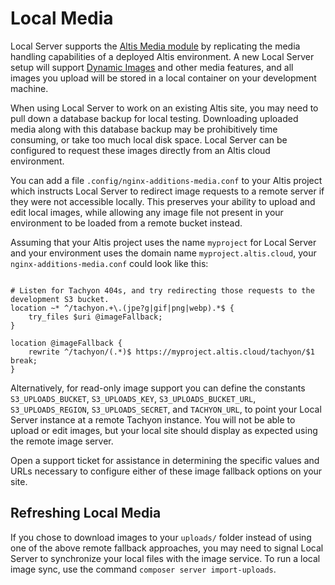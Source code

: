 # Local Media

Local Server supports the [Altis Media module](docs://media/) by replicating the media handling capabilities of a deployed Altis environment. A new Local Server setup will support [Dynamic Images](docs://media/dynamic-images/) and other media features, and all images you upload will be stored in a local container on your development machine.

When using Local Server to work on an existing Altis site, you may need to pull down a database backup for local testing. Downloading uploaded media along with this database backup may be prohibitively time consuming, or take too much local disk space. Local Server can be configured to request these images directly from an Altis cloud environment.

You can add a file `.config/nginx-additions-media.conf` to your Altis project which instructs Local Server to redirect image requests to a remote server if they were not accessible locally. This preserves your ability to upload and edit local images, while allowing any image file not present in your environment to be loaded from a remote bucket instead.

Assuming that your Altis project uses the name `myproject` for Local Server and your environment uses the domain name `myproject.altis.cloud`, your `nginx-additions-media.conf` could look like this:

<pre><code>
# Listen for Tachyon 404s, and try redirecting those requests to the development S3 bucket.
location ~* ^/tachyon.+\.(jpe?g|gif|png|webp).*$ {
	try_files $uri @imageFallback;
}

location @imageFallback {
	rewrite ^/tachyon/(.*)$ https://myproject.altis.cloud/tachyon/$1 break;
}
</code></pre>

Alternatively, for read-only image support you can define the constants `S3_UPLOADS_BUCKET`, `S3_UPLOADS_KEY`, `S3_UPLOADS_BUCKET_URL`, `S3_UPLOADS_REGION`, `S3_UPLOADS_SECRET`, and `TACHYON_URL`, to point your Local Server instance at a remote Tachyon instance. You will not be able to upload or edit images, but your local site should display as expected using the remote image server.

Open a support ticket for assistance in determining the specific values and URLs necessary to configure either of these image fallback options on your site.

## Refreshing Local Media

If you chose to download images to your `uploads/` folder instead of using one of the above remote fallback approaches, you may need to signal Local Server to synchronize your local files with the image service. To run a local image sync, use the command `composer server import-uploads`.
